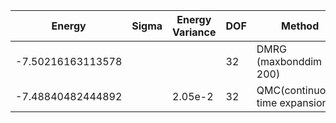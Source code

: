 |       Energy          |  Sigma          | Energy Variance  | DOF |Method                                                          | Data repository                |
| ----------------------| --------------- | -----------------| ------- |------------------------------------------------------------|------------------------------- |
| -7.50216163113578 |                 |                  |   32     | DMRG (maxbonddim = 200)                                   |  |
| -7.48840482444892 |         |    2.05e-2    |   32     |  QMC(continuous-time expansion) | [SpinlesstV-LCT-INT](https://github.com/wangleiphy/SpinlesstV-LCT-INT) |s
